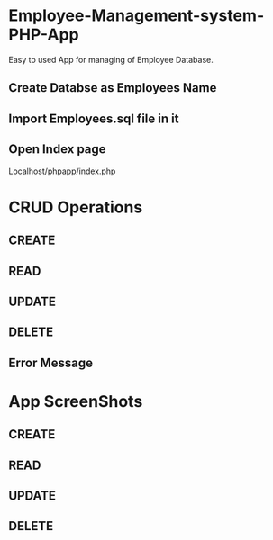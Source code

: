 # Employee-Management-system-PHP-App
Easy to used App for managing of Employee Database.

## Create Databse as Employees Name

## Import Employees.sql file in it 

## Open Index page 

Localhost/phpapp/index.php

# CRUD Operations

## CREATE
## READ
## UPDATE
## DELETE

## Error Message

# App ScreenShots


## CREATE


## READ


## UPDATE


## DELETE
